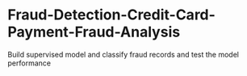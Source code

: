 # Fraud-Detection-Credit-Card-Payment-Fraud-Analysis
Build supervised model and classify fraud records and test the model performance
